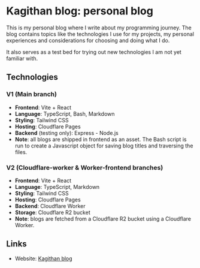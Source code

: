# Kagithan blog: personal blog

This is my personal blog where I write about my programming journey. The blog contains topics like the technologies I use for my projects, my personal experiences and considerations for choosing and doing what I do.

It also serves as a test bed for trying out new technologies I am not yet familiar with.

## Technologies

### V1 (Main branch)

- **Frontend**: Vite + React
- **Language**: TypeScript, Bash, Markdown
- **Styling**: Tailwind CSS
- **Hosting**: Cloudflare Pages
- **Backend** (testing only): Express - Node.js
- **Note**: all blogs are shipped in frontend as an asset. The Bash script is run to create a Javascript object for saving blog titles and traversing the files.

### V2 (Cloudflare-worker & Worker-frontend branches)

- **Frontend**: Vite + React
- **Language**: TypeScript, Markdown
- **Styling**: Tailwind CSS
- **Hosting**: Cloudflare Pages
- **Backend**: Cloudflare Worker
- **Storage**: Cloudflare R2 bucket
- **Note**: blogs are fetched from a Cloudflare R2 bucket using a Cloudflare Worker.

## Links

- Website: [Kagithan blog](https://kagithan.blog/)

